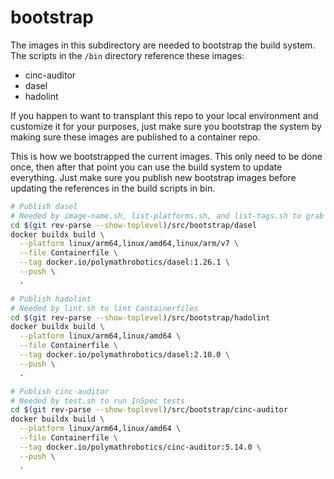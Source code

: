 # bootstrap

The images in this subdirectory are needed to bootstrap the build system. The scripts in the `/bin` directory reference these images:
- cinc-auditor
- dasel
- hadolint

If you happen to want to transplant this repo to your local environment and customize it for your purposes, just make sure you bootstrap the system by making sure these images are published to a container repo.

This is how we bootstrapped the current images. This only need to be done once, then after that point you can use the build system to update everything. Just make sure you publish new bootstrap images before updating the references in the build scripts in bin.

```bash
# Publish dasel
# Needed by image-name.sh, list-platforms.sh, and list-tags.sh to grab parameters from Polly.toml
cd $(git rev-parse --show-toplevel)/src/bootstrap/dasel
docker buildx build \
  --platform linux/arm64,linux/amd64,linux/arm/v7 \
  --file Containerfile \
  --tag docker.io/polymathrobotics/dasel:1.26.1 \
  --push \
  .

# Publish hadolint
# Needed by lint.sh to lint Containerfiles
cd $(git rev-parse --show-toplevel)/src/bootstrap/hadolint
docker buildx build \
  --platform linux/arm64,linux/amd64 \
  --file Containerfile \
  --tag docker.io/polymathrobotics/dasel:2.10.0 \
  --push \
  .

# Publish cinc-auditor
# Needed by test.sh to run InSpec tests
cd $(git rev-parse --show-toplevel)/src/bootstrap/cinc-auditor
docker buildx build \
  --platform linux/arm64,linux/amd64 \
  --file Containerfile \
  --tag docker.io/polymathrobotics/cinc-auditor:5.14.0 \
  --push \
  .
```
